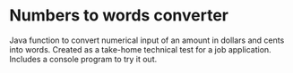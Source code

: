 # Numbers to words converter
Java function to convert numerical input of an amount in dollars and cents into words. Created as a take-home technical test for a job application. Includes a console program to try it out. 
